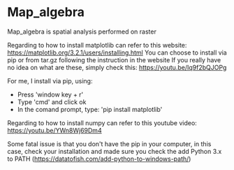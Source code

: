 # Map_algebra
Map_algebra is spatial analysis performed on raster

Regarding  to how to install matplotlib can refer to this website: https://matplotlib.org/3.2.1/users/installing.html
You can choose to install via pip or from tar.gz following the instruction in the website
If you really have no idea on what are these, simply check this: https://youtu.be/Iq9f2bQJOPg

For me, I install via pip, using:
  - Press 'window key + r'
  - Type 'cmd' and click ok
  - In the comand prompt, type: 'pip install matplotlib'
  
 Regarding  to how to install numpy can refer to this youtube video: https://youtu.be/YWn8Wj69Dm4
  
Some fatal issue is that you don't have the pip in your computer, in this case, check your installation and made sure you check            the add Python 3.x to PATH (https://datatofish.com/add-python-to-windows-path/)
